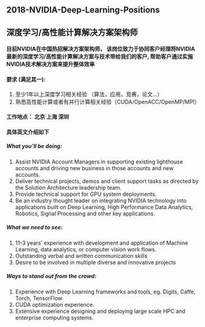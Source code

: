## 2018-NVIDIA-Deep-Learning-Positions
## 深度学习/高性能计算解决方案架构师

#### 目前NVIDIA在中国热招解决方案架构师， 该岗位致力于协同客户经理将NVIDIA最新的深度学习/高性能计算解决方案与技术带给我们的客户, 帮助客户通过实施NVIDIA技术解决方案来提升整体效率

#### 要求 (满足其一):
1. 至少1年以上深度学习相关经验 （算法，应用，竞赛，论文…）
2. 熟悉高性能计算或者有并行计算相关经验（CUDA/OpenACC/OpenMP/MPI）

#### 工作地点： 北京 上海 深圳      

#### 具体英文介绍如下
##### What you’ll be doing:
1. Assist NVIDIA Account Managers in supporting existing lighthouse accounts and driving new business in those accounts and new accounts.
2. Deliver technical projects, demos and client support tasks as directed by the Solution Architecture leadership team.
3. Provide technical support for GPU system deployments.
4. Be an industry thought leader on integrating NVIDIA technology into applications built on Deep Learning, High Performance Data Analytics, Robotics, Signal Processing and other key applications.

##### What we need to see: 
1. 11-3 years’ experience with development and application of Machine Learning, data analytics, or computer vision work flows.
2. Outstanding verbal and written communication skills
3. Desire to be involved in multiple diverse and innovative projects

##### Ways to stand out from the crowd:
1. Experience with Deep Learning frameworks and tools, eg. Digits, Caffe, Torch, TensorFlow.
2. CUDA optimization experience.
3. Extensive experience designing and deploying large scale HPC and enterprise computing systems.
